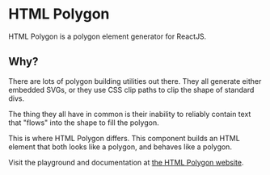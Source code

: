 # HTML Polygon

HTML Polygon is a polygon element generator for ReactJS.

## Why?

There are lots of polygon building utilities out there. They all generate
either embedded SVGs, or they use CSS clip paths to clip the shape of standard
divs.

The thing they all have in common is their inability to reliably contain text
that "flows" into the shape to fill the polygon.

This is where HTML Polygon differs. This component builds an HTML element that
both looks like a polygon, and behaves like a polygon.

Visit the playground and documentation at [the HTML Polygon website](https://html-polygon.sambauers.com).
